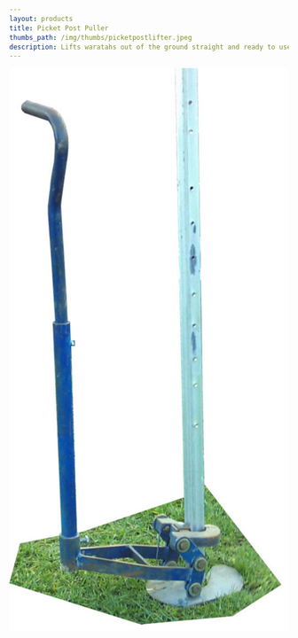 ```yaml
---
layout: products
title: Picket Post Puller
thumbs_path: /img/thumbs/picketpostlifter.jpeg
description: Lifts waratahs out of the ground straight and ready to use again.
---
```

![The Picket Post Puller](/img/large/PicketPostPuller.jpeg)